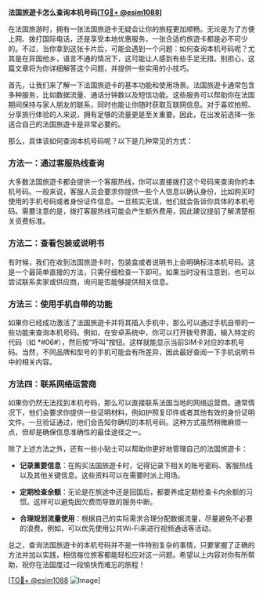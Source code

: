 **法国旅遊卡怎么查询本机号码[[TG💪+ @esim1088](https://t.me/s/esim1088)]**

在法国旅游时，拥有一张法国旅遊卡无疑会让你的旅程更加顺畅。无论是为了方便上网、拨打国际电话，还是享受本地优惠服务，一张合适的旅遊卡都是必不可少的。不过，当你拿到这张卡片后，可能会遇到一个问题：如何查询本机号码呢？尤其是在异国他乡，语言不通的情况下，这可能让人感到有些手足无措。别担心，这篇文章将为你详细解答这个问题，并提供一些实用的小技巧。

首先，让我们来了解一下法国旅遊卡的基本功能和使用场景。法国旅遊卡通常包含多种服务，比如数据流量、通话分钟数以及短信功能。这些服务可以帮助你在法国期间保持与家人朋友的联系，同时也能让你随时获取互联网信息。对于喜欢拍照、分享旅行体验的人来说，拥有足够的流量更是至关重要。因此，在出发前选择一张适合自己的法国旅遊卡是非常必要的。

那么，具体该如何查询本机号码呢？以下是几种常见的方式：

### 方法一：通过客服热线查询

大多数法国旅遊卡都会提供一个客服热线，你可以直接拨打这个号码来查询你的本机号码。一般来说，客服人员会要求你提供一些个人信息以确认身份，比如购买时使用的手机号码或者身份证件信息。一旦核实无误，他们就会告诉你具体的本机号码。需要注意的是，拨打客服热线可能会产生额外费用，因此建议提前了解清楚相关资费标准。

### 方法二：查看包装或说明书

有时候，我们在收到法国旅遊卡时，包装盒或者说明书上会明确标注本机号码。这是一个最简单直接的方法，只需仔细检查一下即可。如果当时没有注意到，也可以尝试联系卖家或供应商，询问是否能够提供相关信息。

### 方法三：使用手机自带的功能

如果你已经成功激活了法国旅遊卡并将其插入手机中，那么可以通过手机自带的一些功能来查询本机号码。例如，在安卓系统中，你可以打开拨号界面，输入特定的代码（如 *#06#），然后按“呼叫”按钮。这样就能显示当前SIM卡对应的本机号码。当然，不同品牌和型号的手机可能会有所差异，因此最好查阅一下手机说明书中的相关内容。

### 方法四：联系网络运营商

如果你仍然无法找到本机号码，那么可以直接联系法国当地的网络运营商。通常情况下，他们会要求你提供一些证明材料，例如护照复印件或者其他有效的身份证明文件。一旦验证通过，他们会告知你确切的本机号码。这种方式虽然稍微麻烦一点，但却是确保信息准确性的最佳途径之一。

除了上述方法之外，还有一些小贴士可以帮助你更好地管理自己的法国旅遊卡：

- **记录重要信息**：在购买法国旅遊卡时，记得记录下相关的账号密码、客服热线以及其他关键信息。这些资料可以在需要时派上用场。
  
- **定期检查余额**：无论是在旅途中还是回国后，都要养成定期检查卡内余额的习惯。这样可以避免因欠费而导致的服务中断。

- **合理规划流量使用**：根据自己的实际需求合理分配数据流量，尽量避免不必要的浪费。例如，可以优先使用公共Wi-Fi来进行视频通话等活动。

总之，查询法国旅遊卡的本机号码并不是一件特别复杂的事情，只要掌握了正确的方法并加以实践，相信每位旅客都能轻松应对这一问题。希望以上内容对你有所帮助，祝你在法国度过一段愉快而难忘的旅程！

[[TG💪+ @esim1088](https://t.me/s/esim1088) ![Image](https://i.postimg.cc/4NQfJmqS/Snipaste-2025-05-13-00-14-12.png)]